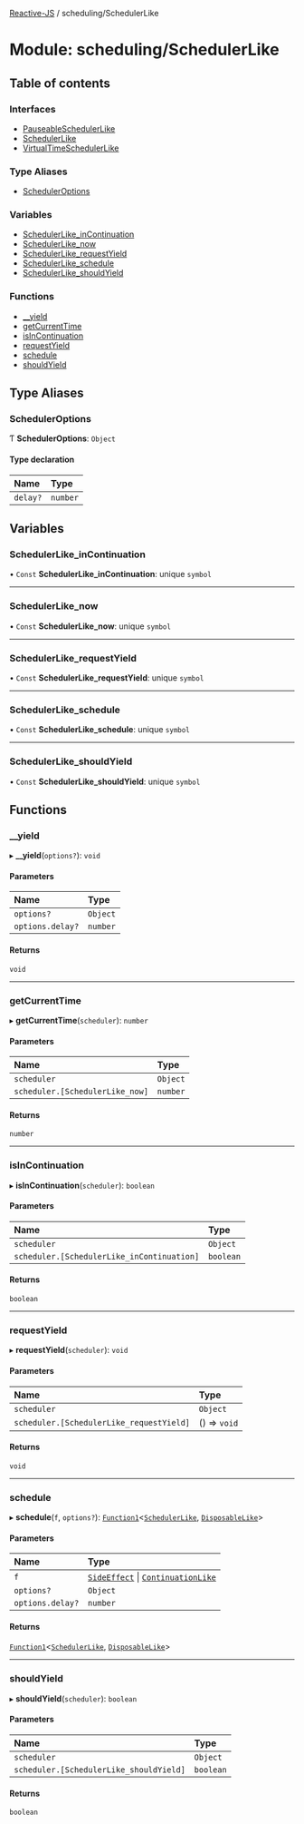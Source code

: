 [Reactive-JS](../README.md) / scheduling/SchedulerLike

# Module: scheduling/SchedulerLike

## Table of contents

### Interfaces

- [PauseableSchedulerLike](../interfaces/scheduling_SchedulerLike.PauseableSchedulerLike.md)
- [SchedulerLike](../interfaces/scheduling_SchedulerLike.SchedulerLike.md)
- [VirtualTimeSchedulerLike](../interfaces/scheduling_SchedulerLike.VirtualTimeSchedulerLike.md)

### Type Aliases

- [SchedulerOptions](scheduling_SchedulerLike.md#scheduleroptions)

### Variables

- [SchedulerLike\_inContinuation](scheduling_SchedulerLike.md#schedulerlike_incontinuation)
- [SchedulerLike\_now](scheduling_SchedulerLike.md#schedulerlike_now)
- [SchedulerLike\_requestYield](scheduling_SchedulerLike.md#schedulerlike_requestyield)
- [SchedulerLike\_schedule](scheduling_SchedulerLike.md#schedulerlike_schedule)
- [SchedulerLike\_shouldYield](scheduling_SchedulerLike.md#schedulerlike_shouldyield)

### Functions

- [\_\_yield](scheduling_SchedulerLike.md#__yield)
- [getCurrentTime](scheduling_SchedulerLike.md#getcurrenttime)
- [isInContinuation](scheduling_SchedulerLike.md#isincontinuation)
- [requestYield](scheduling_SchedulerLike.md#requestyield)
- [schedule](scheduling_SchedulerLike.md#schedule)
- [shouldYield](scheduling_SchedulerLike.md#shouldyield)

## Type Aliases

### SchedulerOptions

Ƭ **SchedulerOptions**: `Object`

#### Type declaration

| Name | Type |
| :------ | :------ |
| `delay?` | `number` |

## Variables

### SchedulerLike\_inContinuation

• `Const` **SchedulerLike\_inContinuation**: unique `symbol`

___

### SchedulerLike\_now

• `Const` **SchedulerLike\_now**: unique `symbol`

___

### SchedulerLike\_requestYield

• `Const` **SchedulerLike\_requestYield**: unique `symbol`

___

### SchedulerLike\_schedule

• `Const` **SchedulerLike\_schedule**: unique `symbol`

___

### SchedulerLike\_shouldYield

• `Const` **SchedulerLike\_shouldYield**: unique `symbol`

## Functions

### \_\_yield

▸ **__yield**(`options?`): `void`

#### Parameters

| Name | Type |
| :------ | :------ |
| `options?` | `Object` |
| `options.delay?` | `number` |

#### Returns

`void`

___

### getCurrentTime

▸ **getCurrentTime**(`scheduler`): `number`

#### Parameters

| Name | Type |
| :------ | :------ |
| `scheduler` | `Object` |
| `scheduler.[SchedulerLike_now]` | `number` |

#### Returns

`number`

___

### isInContinuation

▸ **isInContinuation**(`scheduler`): `boolean`

#### Parameters

| Name | Type |
| :------ | :------ |
| `scheduler` | `Object` |
| `scheduler.[SchedulerLike_inContinuation]` | `boolean` |

#### Returns

`boolean`

___

### requestYield

▸ **requestYield**(`scheduler`): `void`

#### Parameters

| Name | Type |
| :------ | :------ |
| `scheduler` | `Object` |
| `scheduler.[SchedulerLike_requestYield]` | () => `void` |

#### Returns

`void`

___

### schedule

▸ **schedule**(`f`, `options?`): [`Function1`](util_functions.md#function1)<[`SchedulerLike`](../interfaces/scheduling_SchedulerLike.SchedulerLike.md), [`DisposableLike`](../interfaces/util_DisposableLike.DisposableLike.md)\>

#### Parameters

| Name | Type |
| :------ | :------ |
| `f` | [`SideEffect`](util_functions.md#sideeffect) \| [`ContinuationLike`](../interfaces/scheduling_ContinuationLike.ContinuationLike.md) |
| `options?` | `Object` |
| `options.delay?` | `number` |

#### Returns

[`Function1`](util_functions.md#function1)<[`SchedulerLike`](../interfaces/scheduling_SchedulerLike.SchedulerLike.md), [`DisposableLike`](../interfaces/util_DisposableLike.DisposableLike.md)\>

___

### shouldYield

▸ **shouldYield**(`scheduler`): `boolean`

#### Parameters

| Name | Type |
| :------ | :------ |
| `scheduler` | `Object` |
| `scheduler.[SchedulerLike_shouldYield]` | `boolean` |

#### Returns

`boolean`
